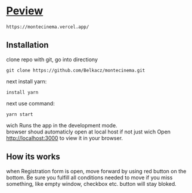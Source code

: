 # [Peview](https://montecinema.vercel.app/)

```
https://montecinema.vercel.app/
```

## Installation

clone repo with git, go into directiony
```
git clone https://github.com/Belkacz/montecinema.git
```
next install yarn:
```
install yarn
```
next use command:
```
yarn start
```
wich
Runs the app in the development mode.\
browser shoud automaticly open at local host if not just wich
Open [http://localhost:3000](http://localhost:3000) to view it in your browser.

## How its works
when Registration form is open, move forward by using red button on the bottom.
Be sure you fulfill all conditions needed to move if you miss something, like empty window, checkbox etc. button will stay bloked.

